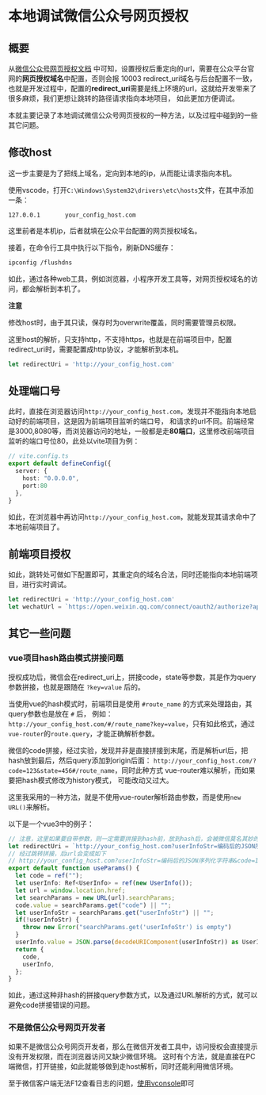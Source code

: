 # 本地调试微信公众号网页授权

## 概要

从[微信公众号网页授权文档](https://developers.weixin.qq.com/doc/offiaccount/OA_Web_Apps/Wechat_webpage_authorization.html)
中可知，设置授权后重定向的url，需要在公众平台官网的**网页授权域名**中配置，否则会报 10003 redirect_uri域名与后台配置不一致，
也就是开发过程中，配置的**redirect_uri**需要是线上环境的url，这就给开发带来了很多麻烦，我们更想让跳转的路径请求指向本地项目，
如此更加方便调试。  

本就主要记录了本地调试微信公众号网页授权的一种方法，以及过程中碰到的一些其它问题。

## 修改host

这一步主要是为了把线上域名，定向到本地的ip，从而能让请求指向本机。

使用vscode，打开`C:\Windows\System32\drivers\etc\hosts`文件，在其中添加一条：

```
127.0.0.1       your_config_host.com
```

这里前者是本机ip，后者就填在公众平台配置的网页授权域名。

接着，在命令行工具中执行以下指令，刷新DNS缓存：

```sh
ipconfig /flushdns
```

如此，通过各种web工具，例如浏览器，小程序开发工具等，对网页授权域名的访问，都会解析到本机了。

**注意**

修改host时，由于其只读，保存时为overwrite覆盖，同时需要管理员权限。

这里host的解析，只支持http，不支持https，也就是在前端项目中，配置redirect_uri时，需要配置成http协议，才能解析到本机。

```js
let redirectUri = 'http://your_config_host.com'
```

## 处理端口号

此时，直接在浏览器访问`http://your_config_host.com`，发现并不能指向本地启动好的前端项目，这是因为前端项目监听的端口号，
和请求的url不同。前端经常是3000,8080等，而浏览器访问的地址，一般都是走**80端口**，这里修改前端项目监听的端口号位80，此处以vite项目为例：

```ts
// vite.config.ts
export default defineConfig({
  server: {
    host: "0.0.0.0",
    port:80
  },
} 
```

如此，在浏览器中再访问`http://your_config_host.com`，就能发现其请求命中了本地前端项目了。

## 前端项目授权

如此，跳转处可做如下配置即可，其重定向的域名合法，同时还能指向本地前端项目，进行实时调试。

```ts
let redirectUri = 'http://your_config_host.com'
let wechatUrl = `https://open.weixin.qq.com/connect/oauth2/authorize?appid=${appId}&redirect_uri=${redirectUri}&response_type=code&scope=${scope}&state=${""}#wechat_redirect`;
```


## 其它一些问题

### vue项目hash路由模式拼接问题

授权成功后，微信会在redirect_uri上，拼接code，state等参数，其是作为query参数拼接，也就是跟随在 `?key=value` 后的。

当使用vue的hash模式时，前端项目是使用 `#route_name` 的方式来处理路由，其query参数也是放在 `#` 后，
例如：`http://your_config_host.com/#/route_name?key=value`，只有如此格式，通过`vue-router`的`route.query`，才能正确解析参数。

微信的code拼接，经过实验，发现并非是直接拼接到末尾，而是解析url后，把hash放到最后，然后query添加到origin后面：
`http://your_config_host.com/?code=123&state=456#/route_name`，同时此种方式 vue-router难以解析，而如果要把hash模式修改为history模式，
可能改动又过大。

这里我采用的一种方法，就是不使用vue-router解析路由参数，而是使用`new URL()`来解析。

以下是一个vue3中的例子：

```ts
// 注意，这里如果要自带参数，则一定需要拼接到hash前，放到hash后，会被微信莫名其妙的吞掉，所以hash后务必仅仅放路由名字就行
let redirectUri = `http://your_config_host.com?userInfoStr=编码后的JSON序列化字符串#route_name`
// 经过跳转拼接，后url会变成如下
// http://your_config_host.com?userInfoStr=编码后的JSON序列化字符串&code=123&state=456#route_name
export default function useParams() {
  let code = ref("");
  let userInfo: Ref<UserInfo> = ref(new UserInfo());
  let url = window.location.href;
  let searchParams = new URL(url).searchParams;
  code.value = searchParams.get("code") || "";
  let userInfoStr = searchParams.get("userInfoStr") || "";
  if(!userInfoStr) {
    throw new Error("searchParams.get('userInfoStr') is empty")
  }
  userInfo.value = JSON.parse(decodeURIComponent(userInfoStr)) as UserInfo;
  return {
    code,
    userInfo,
  };
}
```

如此，通过这种非hash的拼接query参数方式，以及通过URL解析的方式，就可以避免code拼接错误的问题。

### 不是微信公众号网页开发者

如果不是微信公众号网页开发者，那么在微信开发者工具中，访问授权会直接提示没有开发权限，而在浏览器访问又缺少微信环境。
这时有个方法，就是直接在PC端微信，打开链接，如此就能够做到走host解析，同时还能利用微信环境。

至于微信客户端无法F12查看日志的问题，[使用vconsole](https://github.com/Tencent/vConsole)即可
